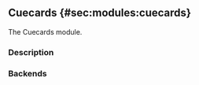 ## Cuecards {#sec:modules:cuecards}

The Cuecards module.

### Description

<!-- Description of the module -->

### Backends

<!-- Backends the module supports including links to external resources -->

